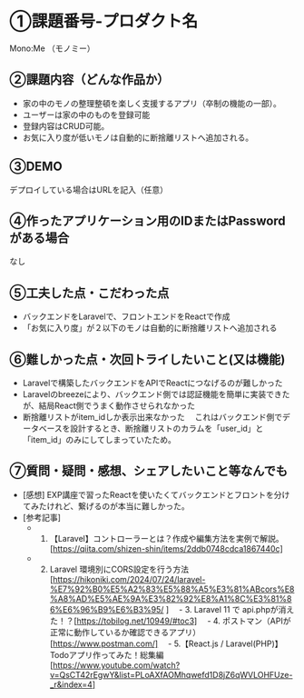 # ①課題番号-プロダクト名

Mono:Me
（モノミー）

## ②課題内容（どんな作品か）

- 家の中のモノの整理整頓を楽しく支援するアプリ（卒制の機能の一部）。
- ユーザーは家の中のものを登録可能
- 登録内容はCRUD可能。
- お気に入り度が低いモノは自動的に断捨離リストへ追加される。

## ③DEMO

デプロイしている場合はURLを記入（任意）

## ④作ったアプリケーション用のIDまたはPasswordがある場合

なし

## ⑤工夫した点・こだわった点

- バックエンドをLaravelで、フロントエンドをReactで作成
- 「お気に入り度」が２以下のモノは自動的に断捨離リストへ追加される

## ⑥難しかった点・次回トライしたいこと(又は機能)

- Laravelで構築したバックエンドをAPIでReactにつなげるのが難しかった
- Laravelのbreezeにより、バックエンド側では認証機能を簡単に実装できたが、結局React側でうまく動作させられなかった
- 断捨離リストがitem_idしか表示出来なかった
　これはバックエンド側でデータベースを設計するとき、断捨離リストのカラムを「user_id」と「item_id」のみにしてしまっていたため。

## ⑦質問・疑問・感想、シェアしたいこと等なんでも

- [感想]
  EXP講座で習ったReactを使いたくてバックエンドとフロントを分けてみたけれど、繋げるのが本当に難しかった。
- [参考記事]
  - 1. 【Laravel】コントローラーとは？作成や編集方法を実例で解説。[https://qiita.com/shizen-shin/items/2ddb0748cdca1867440c]
  - 2. Laravel 環境別にCORS設定を行う方法[https://hikoniki.com/2024/07/24/laravel-%E7%92%B0%E5%A2%83%E5%88%A5%E3%81%ABcors%E8%A8%AD%E5%AE%9A%E3%82%92%E8%A1%8C%E3%81%86%E6%96%B9%E6%B3%95/
  ]
　- 3. Laravel 11 で api.phpが消えた！？[https://tobilog.net/10949/#toc3]
　- 4. ポストマン（APIが正常に動作しているか確認できるアプリ） [https://www.postman.com/]
　- 5.【React.js / Laravel(PHP)】Todoアプリ作ってみた！総集編 [https://www.youtube.com/watch?v=QsCT42rEgwY&list=PLoAXfAOMhqwefd1D8jZ6qWVLOHFUze-_r&index=4]